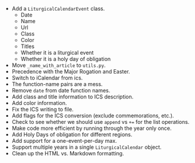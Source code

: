 * Add a `LiturgicalCalendarEvent` class.
    - Date
    - Name
    - Url
    - Class
    - Color
    - Titles
    - Whether it is a liturgical event
    - Whether it is a holy day of obligation
* Move `_name_with_article` to `utils.py`.
* Precedence with the Major Rogation and Easter.
* Switch to iCalendar from ics.
* The function-name pairs are a mess.
* Remove `date` from date function names.
* Add class and title information to ICS description.
* Add color information.
* Fix the ICS writing to file.
* Add flags for the ICS conversion (exclude commemorations, etc.).
* Check to see whether we should use `append` vs `+=` for the list operations.
* Make code more efficient by running through the year only once.
* Add Holy Days of obligation for different regions.
* Add support for a one-event-per-day max.
* Support multiple years in a single `LiturgicalCalendar` object.
* Clean up the HTML vs. Markdown formatting.
